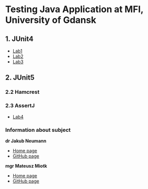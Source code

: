 # Testing Java Application at MFI, University of Gdansk
## 1. JUnit4
- [Lab1](Lab1)
- [Lab2](Lab2)
- [Lab3](Lab3)
## 2. JUnit5
### 2.2 Hamcrest
### 2.3 AssertJ
- [Lab4](Lab4)

### Information about subject
**dr Jakub Neumann**
- [Home page](https://inf.ug.edu.pl/~kuba/)
- [GitHub page](https://github.com/kubaneumann)

**mgr Mateusz Miotk**
- [Home page](https://inf.ug.edu.pl/~mmiotk/)
- [GitHub page](https://github.com/mmiotk)
